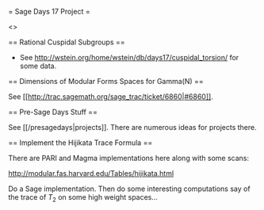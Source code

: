 = Sage Days 17 Project =

<<TableOfContents>>

== Rational Cuspidal Subgroups ==

  * See http://wstein.org/home/wstein/db/days17/cuspidal_torsion/ for some data.

== Dimensions of Modular Forms Spaces for Gamma(N) ==

 See [[http://trac.sagemath.org/sage_trac/ticket/6860|#6860]].

== Pre-Sage Days Stuff ==

 See [[/presagedays|projects]].  There are numerous ideas for projects there.

== Implement the Hijikata Trace Formula ==

There are PARI and Magma implementations here along with some scans:

http://modular.fas.harvard.edu/Tables/hijikata.html

Do a Sage implementation.  Then do some interesting computations say of the trace of $T_2$ on some high weight spaces...
